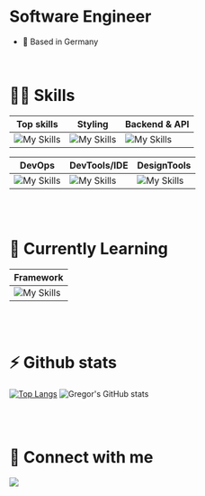 <!-- 
[![Readme Card](https://github-readme-stats.vercel.app/api/pin/?username=gregonnet&repo=ecommerce-admin-dashboard&theme=tokyonight)](https://github.com/gregonnet/ecommerce-admin-dashboard)
[![Readme Card](https://github-readme-stats.vercel.app/api/pin/?username=gregonnet&repo=codery-website&theme=tokyonight)](https://github.com/gregonnet/codery-website)
[![Readme Card](https://github-readme-stats.vercel.app/api/pin/?username=gregonnet&repo=humorHub-api&theme=tokyonight)](https://github.com/gregonnet/humorHub-api)
[![Readme Card](https://github-readme-stats.vercel.app/api/pin/?username=gregonnet&repo=ecommerce-geekstore&theme=tokyonight)](https://github.com/gregonnet/ecommerce-geekstore)
 -->

# Software Engineer

* 🏡 Based in Germany

<br>

# 💪🏻 Skills

|             Top skills            |               Styling             |              Backend & API          |
| --------------------------------- | --------------------------------- | ----------------------------------- |
|  ![My Skills](https://skillicons.dev/icons?i=angular,git,ts,dotnet)  |  ![My Skills](https://skillicons.dev/icons?i=sass,tailwind)  |  ![My Skills](https://skillicons.dev/icons?i=dotnet,cs,nodejs,nestjs)  |


| DevOps |               DevTools/IDE             |              DesignTools          |
| --- | -------------------------------------- | --------------------------------- |
| ![My Skills](https://skillicons.dev/icons?i=docker,github,ansible)  |  ![My Skills](https://skillicons.dev/icons?i=rider,webstorm,vscode)  |  ![My Skills](https://skillicons.dev/icons?i=figma)  |

<br> <br>

# 🧠 Currently Learning

|             Framework             |
| --------------------------------- |
|  ![My Skills](https://raw.githubusercontent.com/QwikDev/qwik/main/.github/assets/qwik-logo.svg)  |

<br> <br>

# ⚡ Github stats

[![Top Langs](https://github-readme-stats.vercel.app/api/top-langs/?username=gregonnet&layout=donut&theme=tokyonight)](https://github.com/gregonnet/github-readme-stats)
![Gregor's GitHub stats](https://github-readme-stats.vercel.app/api?username=gregonnet&show_icons=true&theme=tokyonight)

<br> <br>

# 🔌 Connect with me

[<img src="https://img.shields.io/badge/LinkedIn-0077B5?style=for-the-badge&logo=linkedin&logoColor=white" />](https://www.linkedin.com/in/gregor-woiwode-8a5b62164/)


<!--  [![My Skills](https://skillicons.dev/icons?i=js,ts,react,nextjs,mongodb,graphql,tailwind,styledcomponents,jest,azure,git,html,css,figma)](https://skillicons.dev)
 [![GitHub Streak](http://github-readme-streak-stats.herokuapp.com?user=gregonnet&border_radius=5)](https://git.io/streak-stats)

 -->
